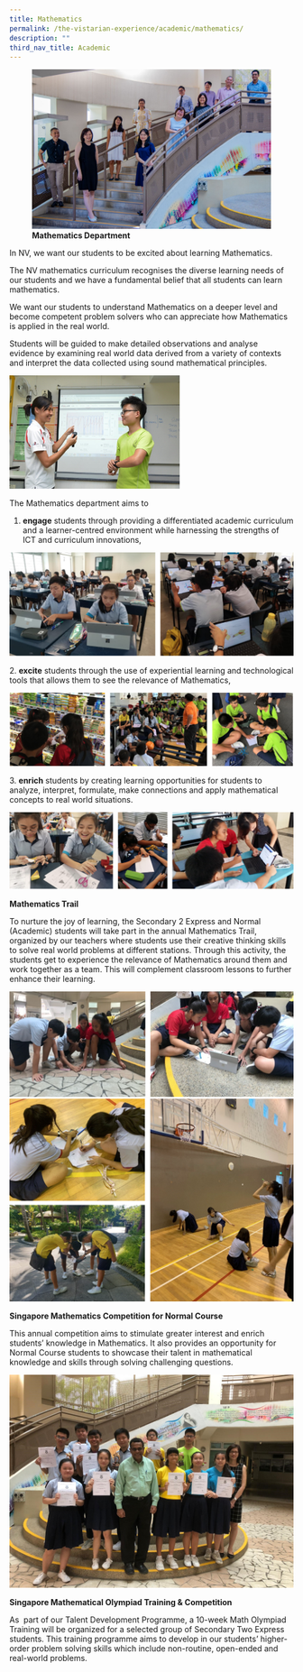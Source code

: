 ```yaml
---
title: Mathematics
permalink: /the-vistarian-experience/academic/mathematics/
description: ""
third_nav_title: Academic
---
```

<figure>
<img src="/images/Mathematics%20Department.jpg">
<figcaption> <strong> Mathematics Department</strong> </figcaption>
</figure>

In NV, we want our students to be excited about learning Mathematics.

The NV mathematics curriculum recognises the diverse learning needs of our students and we have a fundamental belief that all students can learn mathematics.

We want our students to understand Mathematics on a deeper level and become competent problem solvers who can appreciate how Mathematics is applied in the real world.

Students will be guided to make detailed observations and analyse evidence by examining real world data derived from a variety of contexts and interpret the data collected using sound mathematical principles.


<img src="/images/Maths1.jpg" 
     style="width:60%">
		 
The Mathematics department aims to  

1.  **engage** students through providing a differentiated academic curriculum and a learner-centred environment while harnessing the strengths of ICT and curriculum innovations,

![](/images/maths2.png)

2. **excite** students through the use of experiential learning and technological tools that allows them to see the relevance of Mathematics,

![](/images/maths3.png)

3. **enrich** students by creating learning opportunities for students to analyze, interpret, formulate, make connections and apply mathematical concepts to real world situations.

![](/images/maths4.png)

**Mathematics Trail**  

To nurture the joy of learning, the Secondary 2 Express and Normal (Academic) students will take part in the annual Mathematics Trail, organized by our teachers where students use their creative thinking skills to solve real world problems at different stations. Through this activity, the students get to experience the relevance of Mathematics around them and work together as a team. This will complement classroom lessons to further enhance their learning.

![](/images/maths5.png)
![](/images/maths6.png)

**Singapore Mathematics Competition for Normal Course**

This annual competition aims to stimulate greater interest and enrich students’ knowledge in Mathematics. It also provides an opportunity for Normal Course students to showcase their talent in mathematical knowledge and skills through solving challenging questions.

![](/images/m2019-4.jpg)

**Singapore Mathematical Olympiad Training & Competition**

As  part of our Talent Development Programme, a 10-week Math Olympiad Training will be organized for a selected group of Secondary Two Express students. This training programme aims to develop in our students’ higher-order problem solving skills which include non-routine, open-ended and real-world problems.